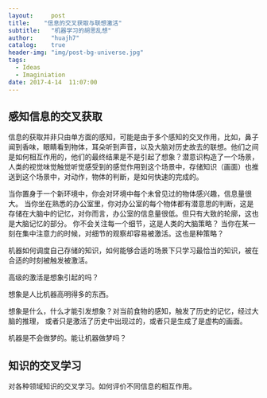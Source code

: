 ```yaml
---
layout:     post
title:    "信息的交叉获取与联想激活"
subtitle:   "机器学习的胡思乱想"
author:     "huajh7"
catalog:    true
header-img: "img/post-bg-universe.jpg"
tags:
  - Ideas
  - Imaginiation
date: 2017-4-14  11:07:00
--- 
```


## 感知信息的交叉获取

信息的获取并非只由单方面的感知，可能是由于多个感知的交叉作用，比如，鼻子闻到香味，眼睛看到物体，耳朵听到声音，以及大脑对历史故去的联想。他们之间是如何相互作用的，他们的最终结果是不是引起了想象？潜意识构造了一个场景，人类的视觉味觉触觉听觉感受到的感觉作用到这个场景中，存储知识（画面）也推送到这个场景中，对动作，物体的判断，是如何快速的完成的。

当你置身于一个新环境中，你会对环境中每个未曾见过的物体感兴趣，信息量很大。
当你坐在熟悉的办公室里，你对办公室的每个物体都有潜意思的判断，这是存储在大脑中的记忆，对你而言，办公室的信息量很低。但只有大致的轮廓，这也是大脑记忆的部分。 你不会关注每一个细节，这是人类的大脑策略？
当你在某一刻在集中注意力的时候，对细节的观察却容易被激活。这也是种策略？

机器如何调度自己存储的知识，如何能够合适的场景下只学习最恰当的知识，被在合适的时刻被触发被激活。

高级的激活是想象引起的吗？

想象是人比机器高明得多的东西。

想象是什么，什么才能引发想象？对当前食物的感知，触发了历史的记忆，经过大脑的推理， 或者只是激活了历史中出现过的，或者只是生成了是虚构的画面。

机器是不会做梦的。能让机器做梦吗？

## 知识的交叉学习

对各种领域知识的交叉学习。如何评价不同信息的相互作用。




